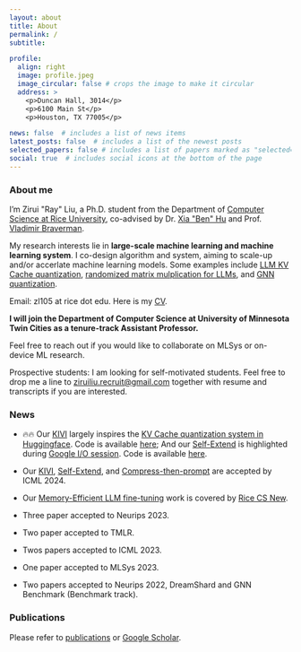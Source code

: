 ```yaml
---
layout: about
title: About
permalink: /
subtitle:

profile:
  align: right
  image: profile.jpeg
  image_circular: false # crops the image to make it circular
  address: >
    <p>Duncan Hall, 3014</p>
    <p>6100 Main St</p>
    <p>Houston, TX 77005</p>

news: false  # includes a list of news items
latest_posts: false  # includes a list of the newest posts
selected_papers: false # includes a list of papers marked as "selected={true}"
social: true  # includes social icons at the bottom of the page
---
```


### About me

I’m Zirui "Ray" Liu, a Ph.D. student from the Department of [Computer Science at Rice University](https://cs.rice.edu/), co-advised by Dr. [Xia "Ben" Hu](https://cs.rice.edu/~xh37/index.html) and Prof. [Vladimir Braverman](https://cs.rice.edu/~vb21/).

My research interests lie in **large-scale machine learning and machine learning system**. I co-design algorithm and system, aiming to scale-up and/or accerlate machine learning models. Some examples include [LLM KV Cache quantization](https://arxiv.org/pdf/2402.02750), [randomized matrix mulplication for LLMs](https://arxiv.org/abs/2305.15265), and [GNN quantization](https://openreview.net/pdf?id=vkaMaq95_rX).

<!-- Recently, I've been exploring ways to train, [fine-tune](https://arxiv.org/abs/2305.15265), and [deploy](https://browse.arxiv.org/pdf/2305.11186.pdf) **Large Language Models (LLMs)** on commodity hardware, especially making them more accessible to academics. -->

Email: zl105 at rice dot edu. Here is my [CV](https://zirui-ray-liu.github.io/assets/pdf/cv_zrl.pdf).

**I will join the Department of Computer Science at University of Minnesota Twin Cities as a tenure-track Assistant Professor.**

Feel free to reach out if you would like to collaborate on MLSys or on-device ML research.

Prospective students: I am looking for self-motivated students. Feel free to drop me a line to ziruiliu.recruit@gmail.com together with resume and transcripts if you are interested.

### News
<!-- - Our new work [KIVI](https://arxiv.org/pdf/2402.02750.pdf) shows that 2-bit is enough for representing KV Cache! It can improve inference throughput by 3X and provide direct support for long context tasks. Please check our [code](https://github.com/jy-yuan/KIVI?tab=readme-ov-file) to have a try. -->

- 🔥🔥 Our [KIVI](https://arxiv.org/pdf/2402.02750.pdf) largely inspires the [KV Cache quantization system in Huggingface](https://huggingface.co/docs/transformers/main/en/generation_strategies#kv-cache-quantization). Code is available [here](https://github.com/jy-yuan/KIVI); And our [Self-Extend](https://arxiv.org/abs/2401.01325) is highlighted during [Google I/O session](https://www.youtube.com/watch?v=TV7qCk1dBWA). Code is available [here](https://colab.research.google.com/drive/1jtaOyPOUQh7QksTVIV8oOvDKRGf0NrAZ).


- Our [KIVI](https://arxiv.org/pdf/2402.02750.pdf), [Self-Extend](https://arxiv.org/abs/2401.01325), and [Compress-then-prompt](https://arxiv.org/abs/2305.11186) are accepted by ICML 2024.


- Our [Memory-Efficient LLM fine-tuning](https://arxiv.org/abs/2305.15265) work is covered by [Rice CS New](https://csweb.rice.edu/news/rice-cs-xia-ben-hu-investigates-llms-and-likely-applications).

- Three paper accepted to Neurips 2023.

- Two paper accepted to TMLR.

- Twos papers accepted to ICML 2023.

- One paper accepted to MLSys 2023.

- Two papers accepted to Neurips 2022, DreamShard and GNN Benchmark (Benchmark track).


### Publications

Please refer to [publications](https://scholar.google.com/citations?user=0i1w_egAAAAJ) or [Google Scholar](https://scholar.google.com/citations?user=0i1w_egAAAAJ).
